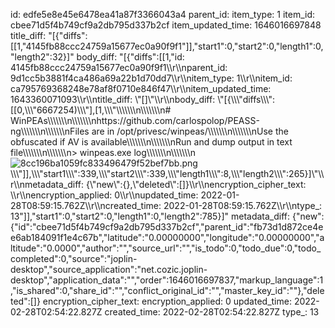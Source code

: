 id: edfe5e8e45e6478ea41a87f3366043a4
parent_id: 
item_type: 1
item_id: cbee71d5f4b749cf9a2db795d337b2cf
item_updated_time: 1646016697848
title_diff: "[{\"diffs\":[[1,\"4145fb88ccc24759a15677ec0a90f9f1\"]],\"start1\":0,\"start2\":0,\"length1\":0,\"length2\":32}]"
body_diff: "[{\"diffs\":[[1,\"id: 4145fb88ccc24759a15677ec0a90f9f1\\\r\\\nparent_id: 9d1cc5b3881f4ca486a69a22b1d70dd7\\\r\\\nitem_type: 1\\\r\\\nitem_id: ca795769368248e78af8f0710e846f47\\\r\\\nitem_updated_time: 1643360071093\\\r\\\ntitle_diff: \\\"[]\\\"\\\r\\\nbody_diff: \\\"[{\\\\\\\"diffs\\\\\\\":[[0,\\\\\\\"6667254)\\\\\\\"],[1,\\\\\\\"\\\\\\\\\\\\\n\\\\\\\\\\\\\n# WinPEAs\\\\\\\\\\\\\n\\\\\\\\\\\\\nhttps://github.com/carlospolop/PEASS-ng\\\\\\\\\\\\\n\\\\\\\\\\\\\nFiles are in /opt/privesc/winpeas/\\\\\\\\\\\\\n\\\\\\\\\\\\\nUse the obfuscated if AV is available\\\\\\\\\\\\\n\\\\\\\\\\\\\nRun and dump output in text file\\\\\\\\\\\\\n\\\\\\\\\\\\\n> winpeas.exe log\\\\\\\\\\\\\n\\\\\\\\\\\\\n![8cc196ba1059fc833496479f52bef7bb.png](:/cc944fde2bc6449d85743a9c477a559e)\\\\\\\"]],\\\\\\\"start1\\\\\\\":339,\\\\\\\"start2\\\\\\\":339,\\\\\\\"length1\\\\\\\":8,\\\\\\\"length2\\\\\\\":265}]\\\"\\\r\\\nmetadata_diff: {\\\"new\\\":{},\\\"deleted\\\":[]}\\\r\\\nencryption_cipher_text: \\\r\\\nencryption_applied: 0\\\r\\\nupdated_time: 2022-01-28T08:59:15.762Z\\\r\\\ncreated_time: 2022-01-28T08:59:15.762Z\\\r\\\ntype_: 13\"]],\"start1\":0,\"start2\":0,\"length1\":0,\"length2\":785}]"
metadata_diff: {"new":{"id":"cbee71d5f4b749cf9a2db795d337b2cf","parent_id":"fb73d1d872ce4ee6ab184091f1e4c67b","latitude":"0.00000000","longitude":"0.00000000","altitude":"0.0000","author":"","source_url":"","is_todo":0,"todo_due":0,"todo_completed":0,"source":"joplin-desktop","source_application":"net.cozic.joplin-desktop","application_data":"","order":1646016697837,"markup_language":1,"is_shared":0,"share_id":"","conflict_original_id":"","master_key_id":""},"deleted":[]}
encryption_cipher_text: 
encryption_applied: 0
updated_time: 2022-02-28T02:54:22.827Z
created_time: 2022-02-28T02:54:22.827Z
type_: 13